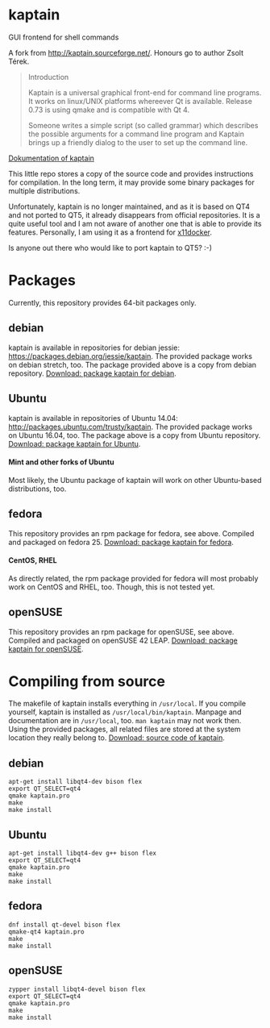 # kaptain
GUI frontend for shell commands

A fork from http://kaptain.sourceforge.net/. Honours go to author Zsolt Térek.
> Introduction
>
>Kaptain is a universal graphical front-end for command line programs. It works on linux/UNIX platforms whereever Qt is available. Release 0.73 is using qmake and is compatible with Qt 4.
>
>Someone writes a simple script (so called grammar) which describes the possible arguments for a command line program and Kaptain brings up a friendly dialog to the user to set up the command line.

[Dokumentation of kaptain](http://kaptain.sourceforge.net/docs/kaptain.html)

This little repo stores a copy of the source code and provides instructions for compilation. In the long term, it may provide some binary packages for multiple distributions.

Unfortunately, kaptain is no longer maintained, and as it is based on QT4 and not ported to QT5, it already disappears from official repositories. It is a quite useful tool and I am not aware of another one that is able to provide its features. Personally, I am using it as a frontend for [x11docker](https://github.com/mviereck/x11docker).

Is anyone out there who would like to port kaptain to QT5? :-)
# Packages
Currently, this repository provides 64-bit packages only.
## debian
kaptain is available in repositories for debian jessie: https://packages.debian.org/jessie/kaptain.
The provided package works on debian stretch, too. The package provided above is a copy from debian repository. [Download: package kaptain for debian](https://github.com/mviereck/kaptain/raw/master/kaptain_0.73-2_amd64_debian.deb).
## Ubuntu
kaptain is available in repositories of Ubuntu 14.04: http://packages.ubuntu.com/trusty/kaptain.
The provided package works on Ubuntu 16.04, too. The package above is a copy from Ubuntu repository. [Download: package kaptain for Ubuntu](https://github.com/mviereck/kaptain/raw/master/kaptain_0.73-1_amd64_ubuntu.deb).
#### Mint and other forks of Ubuntu
Most likely, the Ubuntu package of kaptain will work on other Ubuntu-based distributions, too.
## fedora
This repository provides an rpm package for fedora, see above. Compiled and packaged on fedora 25. [Download: package kaptain for fedora](https://github.com/mviereck/kaptain/raw/master/kaptain-0.73-1.x86_64_fedora.rpm).
#### CentOS, RHEL
As directly related, the rpm package provided for fedora will most probably work on CentOS and RHEL, too. Though, this is not tested yet.
## openSUSE
This repository provides an rpm package for openSUSE, see above. Compiled and packaged on openSUSE 42 LEAP. [Download: package kaptain for openSUSE](https://github.com/mviereck/kaptain/raw/master/kaptain-0.73-1.x86_64_opensuse.rpm).


# Compiling from source
The makefile of kaptain installs everything in `/usr/local`. If you compile yourself, kaptain is installed as `/usr/local/bin/kaptain`. Manpage and documentation are in `/usr/local`, too. `man kaptain` may not work then. Using the provided packages, all related files are stored at the system location they really belong to. [Download: source code of kaptain](https://github.com/mviereck/kaptain/raw/master/kaptain-0.73.tgz).

## debian
```
apt-get install libqt4-dev bison flex
export QT_SELECT=qt4
qmake kaptain.pro
make
make install
```
## Ubuntu
```
apt-get install libqt4-dev g++ bison flex
export QT_SELECT=qt4
qmake kaptain.pro
make
make install
```

## fedora
```
dnf install qt-devel bison flex
qmake-qt4 kaptain.pro
make
make install
```
## openSUSE
```
zypper install libqt4-devel bison flex
export QT_SELECT=qt4
qmake kaptain.pro
make
make install
```
